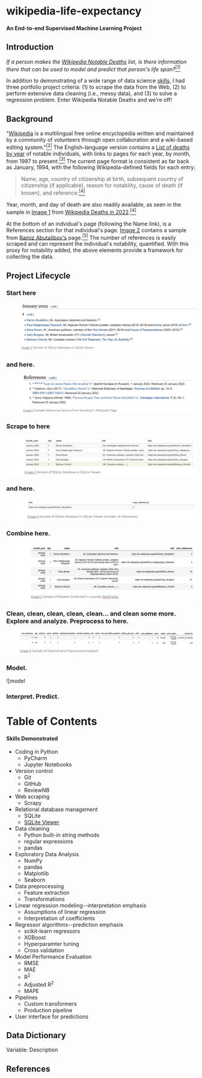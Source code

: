 # wikipedia-life-expectancy
#### An End-to-end Supervised Machine Learning Project




## Introduction
*If a person makes the [Wikipedia Notable Deaths](https://en.wikipedia.org/wiki/Deaths_in_2022) list, is there information there that can be used to model and predict that person's life span?*[<sup>[1]</sup>](#ref1)

In addition to demonstrating of a wide range of data science [skills](#skills), I had three portfolio project criteria: (1) to scrape the data from the Web, (2) to perform extensive data cleaning (i.e., messy data), and (3) to solve a regression problem.  Enter Wikipedia Notable Deaths and we're off!


## Background
"[Wikipedia](https://en.wikipedia.org/wiki/Wikipedia) is a multilingual free online encyclopedia written and maintained by a community of volunteers through open collaboration and a wiki-based editing system."[<sup>[2]</sup>](#ref2)  The English-language version contains a [List of deaths by year](https://en.wikipedia.org/wiki/Lists_of_deaths_by_year) of notable individuals, with links to pages for each year, by month, from 1987 to present.[<sup>[3]</sup>](#ref3)  The current page format is consistent as far back as January, 1994, with the following Wikipedia-defined fields for each entry:
> Name, age, country of citizenship at birth, subsequent country of citizenship (if applicable), reason for notability, cause of death (if known), and reference.[<sup>[4]</sup>](#ref4)  
> 
Year, month, and day of death are also readily available, as seen in the sample in [Image 1](#img1) from [Wikipedia Deaths in 2022](https://en.wikipedia.org/wiki/Deaths_in_2022).[<sup>[4]</sup>](#ref4)


At the bottom of an indvidual's page (following the Name link), is a References section for that individual's page.  [Image 2](#img2) contains a sample from [Ramiz Abutalibov's](https://en.wikipedia.org/wiki/Ramiz_Abutalibov) page.[<sup>[5]</sup>](#ref5)
The number of references is easily scraped and can represent the individual's notability, quantified.  With this proxy for notability added, the above elements provide a framework for collecting the data.  

## Project Lifecycle
### Start here
<a id=img1 a></a>
![wp_snippet.jpg](wp_snippet.jpg)  
### and here.
<a id=img2 a></a>
![refs_snippet.jpg](refs_snippet.jpg)
### Scrape to here
![sqlite_snippet1.jpg](sqlite_snippet1.jpg)
### and here.
![sqlite_snippet2.jpg](sqlite_snippet2.jpg)
### Combine here.
![data_to_df_snippet.jpg](data_to_df_snippet.jpg)
### Clean, clean, clean, clean, clean... and clean some more. Explore and analyze. Preprocess to here.
![data_preproc_snippet.jpg](data_preproc_snippet.jpg)
### Model.  
![model

### Interpret.  Predict.
  
  

# Table of Contents



<a id=skills a></a>
#### Skills Demonstrated
- Coding in Python
    - PyCharm
    - Jupyter Notebooks
- Version control
    - Git
    - GitHub
    - ReviewNB
- Web scraping
    - Scrapy
- Relational database management
    - SQLite
    - [SQLite Viewer](https://inloop.github.io/sqlite-viewer/)
- Data cleaning
    - Python built-in string methods
    - regular expressions
    - pandas
- Exploratory Data Analysis
    - NumPy
    - pandas
    - Matplotlib
    - Seaborn
- Data preprocessing
    - Feature extraction
    - Transformations
- Linear regression modeling--interpretation emphasis
    - Assumptions of linear regression
    - Interpretation of coefficients
- Regressor algorithms--prediction emphasis
    - scikit-learn regressors
    - XGBoost
    - Hyperparamter tuning
    - Cross validation
- Model Performance Evaluation
    - RMSE
    - MAE
    - R<sup>2</sup>
    - Adjusted R<sup>2</sup>
    - MAPE
- Pipelines
    - Custom transformers
    - Production pipeline
- User interface for predictions

## Data Dictionary
Variable: Description




## References
